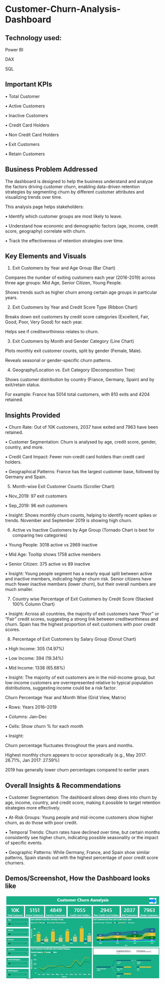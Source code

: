 # Customer-Churn-Analysis-Dashboard
## Technology used:
Power BI

DAX

SQL
## Important KPIs 
•	Total Customer

•	Active Customers

•	Inactive Customers

•	Credit Card Holders

•	Non Credit Card Holders

•	Exit Customers

•	Retain Customers

## Business Problem Addressed

The dashboard is designed to help the business understand and analyze the factors driving customer churn, enabling data-driven retention strategies by segmenting churn by different customer attributes and visualizing trends over time.

This analysis page helps stakeholders:

•	Identify which customer groups are most likely to leave.

•	Understand how economic and demographic factors (age, income, credit score, geography) correlate with churn.

•	Track the effectiveness of retention strategies over time.

## Key Elements and Visuals
1.	Exit Customers by Year and Age Group (Bar Chart)

Compares the number of exiting customers each year (2016-2019) across three age groups: Mid Age, Senior Citizen, Young People.

Shows trends such as higher churn among certain age groups in particular years.

2.	Exit Customers by Year and Credit Score Type (Ribbon Chart)

Breaks down exit customers by credit score categories (Excellent, Fair, Good, Poor, Very Good) for each year.

Helps see if creditworthiness relates to churn.

3.	Exit Customers by Month and Gender Category (Line Chart)
	
Plots monthly exit customer counts, split by gender (Female, Male).

Reveals seasonal or gender-specific churn patterns.

4.	Geography/Location vs. Exit Category (Decomposition Tree)

Shows customer distribution by country (France, Germany, Spain) and by exit/retain status.

For example: France has 5014 total customers, with 810 exits and 4204 retained.

## Insights Provided
•	Churn Rate: Out of 10K customers, 2037 have exited and 7963 have been retained.

•	Customer Segmentation: Churn is analysed by age, credit score, gender, country, and more.

•	Credit Card Impact: Fewer non-credit card holders than credit card holders.

•	Geographical Patterns: France has the largest customer base, followed by Germany and Spain.

5. Month-wise Exit Customer Counts (Scroller Chart)

•	Nov_2019: 97 exit customers

•	Sep_2019: 96 exit customers

•	Insight: Shows monthly churn counts, helping to identify recent spikes or trends. November and September 2019 is showing high churn.

6. Active vs Inactive Customers by Age Group (Tornado Chart is best for comparing two categories)

•	Young People: 3018 active vs 2969 inactive

•	Mid Age: Tooltip shows 1758 active members

•	Senior Citizen: 375 active vs 89 inactive

•	Insight: Young people segment has a nearly equal split between active and inactive members, indicating higher churn risk. Senior citizens have much fewer inactive members (lower churn), but their overall numbers are much smaller.

7. Country wise Percentage of Exit Customers by Credit Score (Stacked 100% Column Chart)

•	Insight: Across all countries, the majority of exit customers have “Poor” or “Fair” credit scores, suggesting a strong link between creditworthiness and churn. Spain has the highest proportion of exit customers with poor credit scores.

8. Percentage of Exit Customers by Salary Group (Donut Chart)
 
•	High Income: 305 (14.97%)

•	Low Income: 394 (19.34%)

•	Mid Income: 1338 (65.68%)

•	Insight: The majority of exit customers are in the mid-income group, but low-income customers are overrepresented relative to typical population distributions, suggesting income could be a risk factor.

Churn Percentage Year and Month Wise (Grid View, Matrix)

•	Rows: Years 2016–2019

•	Columns: Jan–Dec

•	Cells: Show churn % for each month

•	Insight:

Churn percentage fluctuates throughout the years and months.

Highest monthly churn appears to occur sporadically (e.g., May 2017: 26.71%, Jan 2017: 27.59%)

2019 has generally lower churn percentages compared to earlier years

## Overall Insights & Recommendations

•	Customer Segmentation: The dashboard allows deep dives into churn by age, income, country, and credit score, making it possible to target retention strategies more effectively.

•	At-Risk Groups: Young people and mid-income customers show higher churn, as do those with poor credit.

•	Temporal Trends: Churn rates have declined over time, but certain months consistently see higher churn, indicating possible seasonality or the impact of specific events.

•	Geographic Patterns: While Germany, France, and Spain show similar patterns, Spain stands out with the highest percentage of poor credit score churners.

## Demos/Screenshot, How the Dashboard looks like
![Alt Txt](https://github.com/s-barman/Customer-Churn-Analysis-using-Power-BI/blob/main/Customer_Churn_Image.jpg)







